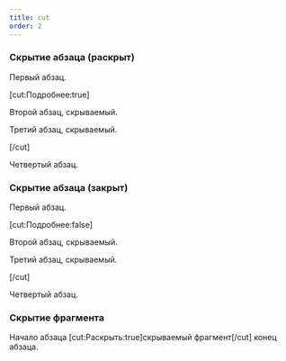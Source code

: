 ```yaml
---
title: cut
order: 2
---
```


### Скрытие абзаца (раскрыт)

Первый абзац.

[cut:Подробнее:true]

Второй абзац, скрываемый.

Третий абзац, скрываемый.

[/cut]

Четвертый абзац.

### Скрытие абзаца (закрыт)

Первый абзац.

[cut:Подробнее:false]

Второй абзац, скрываемый.

Третий абзац, скрываемый.

[/cut]

Четвертый абзац.

### Скрытие фрагмента

Начало абзаца [cut:Раскрыть:true]скрываемый фрагмент[/cut] конец абзаца.
